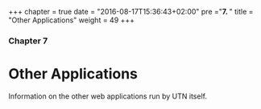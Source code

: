 +++
chapter = true
date = "2016-08-17T15:36:43+02:00"
pre ="<b>7. </b>"
title = "Other Applications"
weight = 49
+++

### Chapter 7

# Other Applications

Information on the other web applications run by UTN itself.

